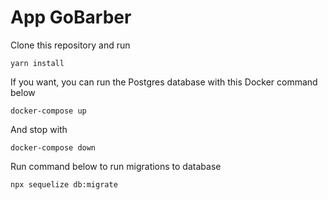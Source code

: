# App GoBarber

Clone this repository and run

```
yarn install
```

If you want, you can run the Postgres database with this Docker command below

```
docker-compose up
```

And stop with

```
docker-compose down
```

Run command below to run migrations to database

```
npx sequelize db:migrate
```
